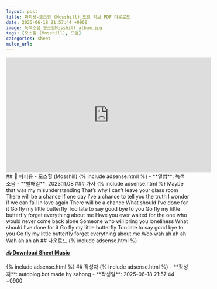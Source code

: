 ```yaml
---
layout: post
title: 파피용-모스힐 (Mosshill)_드럼 악보 PDF 다운로드
date: 2025-06-18 21:57:44 +0900
image: 녹색소음_모스힐Mosshill_album.jpg
tags: [모스힐 (Mosshill), 드럼]
categories: sheet
melon_url: 
---
```

<iframe width="560" height="315" src="https://www.youtube.com/embed/Oxq8CbkOlmM" frameborder="0" allowfullscreen></iframe>
## 🎵 파피용 - 모스힐 (Mosshill)
{% include adsense.html %}
- **앨범**: 녹색 소음  
- **발매일**: 2023.11.08  
### 가사
{% include adsense.html %}
Maybe that was my misunderstanding  
That’s why I can’t leave your glass room  
There will be a chance  
If one day I’ve a chance to tell you the truth  
I wonder if we can fall in love again  
There will be a chance  
What should I’ve done for it  
Go fly my little butterfly  
Too late to say good bye to you  
Go fly my little butterfly  
forget everything about me  
Have you ever waited for the one who would never come back alone  
Someone who will bring you loneliness  
What should I’ve done for it  
Go fly my little butterfly Too late to say good bye to you  
Go fly my little butterfly forget everything about me  
Woo wah ah ah ah  
Wah ah ah ah  
## 다운로드
{% include adsense.html %}
<p><a href="https://drive.google.com/file/d/1iECpIWmesscOuyK6Aeo2mmefnh24ImjZ/view?usp=drive_link" download><strong>📥 Download Sheet Music</strong></a></p>
{% include adsense.html %}
## 작성자 
{% include adsense.html %}
- **작성자**: autoblog.bot made by sahong
- **작성일**: 2025-06-18 21:57:44 +0900

